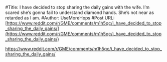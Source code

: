 #Title: I have decided to stop sharing the daily gains with the wife. I’m scared she’s gonna fail to understand diamond hands. She’s not near as retarded as I am.
#Author: UseMoreHops
#Post URL: [https://www.reddit.com/r/GME/comments/m1h5qc/i_have_decided_to_stop_sharing_the_daily_gains/](https://www.reddit.com/r/GME/comments/m1h5qc/i_have_decided_to_stop_sharing_the_daily_gains/)


https://www.reddit.com/r/GME/comments/m1h5qc/i_have_decided_to_stop_sharing_the_daily_gains/